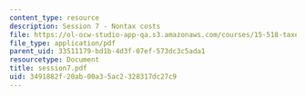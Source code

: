 ```yaml
---
content_type: resource
description: Session 7 - Nontax costs
file: https://ol-ocw-studio-app-qa.s3.amazonaws.com/courses/15-518-taxes-and-business-strategy-fall-2002/3491882f20ab00a35ac2328317dc27c9_session7.pdf
file_type: application/pdf
parent_uid: 33511179-bd1b-4d3f-07ef-573dc3c5ada1
resourcetype: Document
title: session7.pdf
uid: 3491882f-20ab-00a3-5ac2-328317dc27c9
---
```

